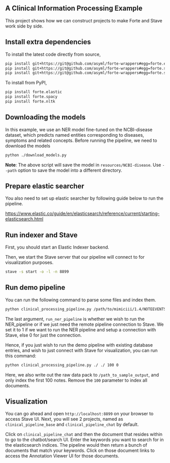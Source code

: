 ## A Clinical Information Processing Example

This project shows how we can construct projects to make Forte and Stave work
 side by side.
 
## Install extra dependencies

To install the latest code directly from source,

```bash
pip install git+https://git@github.com/asyml/forte-wrappers#egg=forte.elastic\&subdirectory=src/elastic
pip install git+https://git@github.com/asyml/forte-wrappers#egg=forte.spacy\&subdirectory=src/spacy
pip install git+https://git@github.com/asyml/forte-wrappers#egg=forte.spacy\&subdirectory=src/nltk
```

To install from PyPI,
```bash
pip install forte.elastic
pip install forte.spacy
pip install forte.nltk
```

## Downloading the models

In this example, we use an NER model fine-tuned on the NCBI-disease dataset, which predicts 
named entities corresponding to diseases, symptoms and related concepts. 
Before running the pipeline, we need to download the models

```bash
python ./download_models.py 
```

**Note**: The above script will save the model in `resources/NCBI-disease`. Use `--path` option to save the 
model into a different directory.

## Prepare elastic searcher
You also need to set up elastic searcher by following guide below to run the pipeline.

https://www.elastic.co/guide/en/elasticsearch/reference/current/starting-elasticsearch.html


## Run indexer and Stave
First, you should start an Elastic Indexer backend.

Then, we start the Stave server that our pipeline will connect to for visualization purposes.
```bash
stave -s start -o -l -n 8899
```

## Run demo pipeline

You can run the following command to parse some files and index them.
```bash
python clinical_processing_pipeline.py /path/to/mimiciii/1.4/NOTEEVENTS.csv.gz /path_to_sample_output 100 1
```

The last argument, `run_ner_pipeline` is whether we wish to run the NER\_pipeline or if we just need the remote pipeline connection to Stave. We set it to 1 if we want to run the NER pipeline and setup a connection with Stave, else 0 for just the connection.
 
Hence, if you just wish to run the demo pipeline with existing database entries, and wish to just connect with Stave for visualization, you can run this command:

```bash
python clinical_processing_pipeline.py ./ ./ 100 0
```

Here, we also write out the raw data pack to `/path_to_sample_output`, and only
index the first 100 notes. Remove the `100` parameter to index all documents.

## Visualization

You can go ahead and open `http://localhost:8899` on your browser to access Stave UI.
Next, you will see 2 projects, named as `clinical_pipeline_base` and `clinical_pipeline_chat` by default.

Click on `clinical_pipeline_chat` and then the document that resides within to go to the chatbot/search UI. Enter the keywords you want to search for in the elasticsearch indices. The pipeline would then return a bunch of documents that match your keywords. Click on those document links to access the Annotation Viewer UI for those documents.
